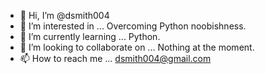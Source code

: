 - 👋 Hi, I’m @dsmith004
- 👀 I’m interested in ... Overcoming Python noobishness.
- 🌱 I’m currently learning ... Python.
- 💞️ I’m looking to collaborate on ... Nothing at the moment.
- 📫 How to reach me ... dsmith004@gmail.com

<!---
dsmith004/dsmith004 is a ✨ special ✨ repository because its `README.md` (this file) appears on your GitHub profile.
You can click the Preview link to take a look at your changes.
--->
